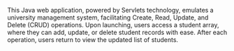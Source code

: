 This Java web application, powered by Servlets technology, emulates a university management system, facilitating Create, Read, Update, and Delete (CRUD) operations. Upon launching, users access a student array, where they can add, update, or delete student records with ease. After each operation, users return to view the updated list of students.
